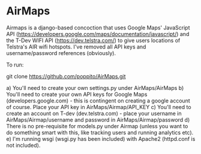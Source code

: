 # AirMaps
Airmaps is a django-based concoction that uses Google Maps' JavaScript API (https://developers.google.com/maps/documentation/javascript/) and the T-Dev WIFI API (https://dev.telstra.com/) to give users locations of Telstra's AIR wifi hotspots. I've removed all API keys and username/password references (obviously).

To run:

git clone https://github.com/poppito/AirMaps.git

a) You'll need to create your own settings.py under AirMaps/AirMaps
b) You'll need to create your own API keys for Google Maps (developers.google.com) - this is contingent on creating a google account of course. Place your API key in AirMaps/Airmap/API_KEY
c) You'll need to create an account on T-dev (dev.telstra.com) - place your username in AirMaps/Airmap/username and password in AirMaps/Airmap/password
d) There is no pre-requisite for models.py under Airmap (unless you want to do something smart with this, like tracking users and running analytics etc).
e) I'm running wsgi (wsgi.py has been included) with Apache2 (httpd.conf is not included).
